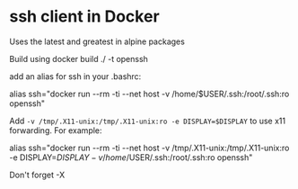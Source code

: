 # ssh client in Docker

Uses the latest and greatest in alpine packages

Build using docker build ./ -t openssh

add an alias for ssh in your .bashrc:

alias ssh="docker run --rm -ti --net host -v /home/$USER/.ssh:/root/.ssh:ro openssh"

Add `-v /tmp/.X11-unix:/tmp/.X11-unix:ro -e DISPLAY=$DISPLAY` to use x11 forwarding. For example:

alias ssh="docker run --rm -ti --net host -v /tmp/.X11-unix:/tmp/.X11-unix:ro -e DISPLAY=$DISPLAY -v /home/$USER/.ssh:/root/.ssh:ro openssh"

Don't forget -X